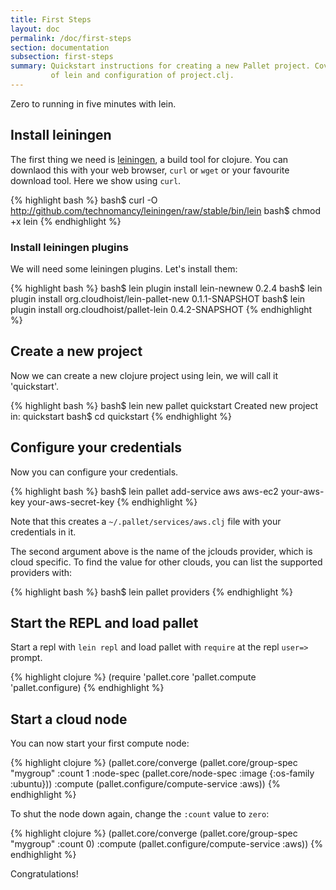 ```yaml
---
title: First Steps
layout: doc
permalink: /doc/first-steps
section: documentation
subsection: first-steps
summary: Quickstart instructions for creating a new Pallet project. Covers installation
         of lein and configuration of project.clj.
---
```


Zero to running in five minutes with lein.

## Install leiningen

The first thing we need is [leiningen](http://github.com/technomancy/leiningen),
a build tool for clojure. You can downlaod this with your web browser, `curl` or
`wget` or your favourite download tool. Here we show using `curl`.

{% highlight bash %}
bash$ curl -O http://github.com/technomancy/leiningen/raw/stable/bin/lein
bash$ chmod +x lein
{% endhighlight %}

### Install leiningen plugins

We will need some leiningen plugins. Let's install them:

{% highlight bash %}
bash$ lein plugin install lein-newnew 0.2.4
bash$ lein plugin install org.cloudhoist/lein-pallet-new 0.1.1-SNAPSHOT
bash$ lein plugin install org.cloudhoist/pallet-lein 0.4.2-SNAPSHOT
{% endhighlight %}


## Create a new project

Now we can create a new clojure project using lein, we will call it 'quickstart'.

{% highlight bash %}
bash$ lein new pallet quickstart
Created new project in: quickstart
bash$ cd quickstart
{% endhighlight %}

## Configure your credentials

Now you can configure your credentials.

{% highlight bash %}
bash$ lein pallet add-service aws aws-ec2 your-aws-key your-aws-secret-key
{% endhighlight %}

Note that this creates a `~/.pallet/services/aws.clj` file with your credentials
in it.

The second argument above is the name of the jclouds provider, which is cloud
specific. To find the value for other clouds, you can list the supported
providers with:

{% highlight bash %}
bash$ lein pallet providers
{% endhighlight %}

## Start the REPL and load pallet

Start a repl with `lein repl` and load pallet with `require` at the repl
`user=>` prompt.

{% highlight clojure %}
(require 'pallet.core 'pallet.compute 'pallet.configure)
{% endhighlight %}

## Start a cloud node

You can now start your first compute node:

{% highlight clojure %}
(pallet.core/converge
  (pallet.core/group-spec "mygroup" 
   :count 1
   :node-spec (pallet.core/node-spec :image {:os-family :ubuntu}))
  :compute (pallet.configure/compute-service :aws))
{% endhighlight %}

To shut the node down again, change the `:count` value to `zero`:

{% highlight clojure %}
(pallet.core/converge
  (pallet.core/group-spec "mygroup" :count 0)
  :compute (pallet.configure/compute-service :aws))
{% endhighlight %}

Congratulations!
